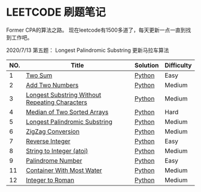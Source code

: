 # LEETCODE 刷题笔记
Former CPA的算法之路。
现在leetcode有1500多道了，每天更新一点一直到找到工作吧。  

2020/7/13 第五题： Longest Palindromic Substring 更新马拉车算法

|NO.|Title|Solution|Difficulty|
|---|-----|--------|----------|
|1|[Two Sum](https://leetcode.com/problems/two-sum)| [Python](001.%20Two%20Sum/solution.py)|Easy|
|2|[Add Two Numbers](https://leetcode.com/problems/add-two-numbers/)| [Python](002.%20Add%20Two%20Numbers/solution.py)|Medium|
|3|[Longest Substring Without Repeating Characters](https://leetcode.com/problems/longest-substring-without-repeating-characters/)| [Python](003.%20Longest%20Substring%20Without%20Repeating%20Characters/solution.py)|Medium|
|4|[Median of Two Sorted Arrays](https://leetcode.com/problems/median-of-two-sorted-arrays/)| [Python](004.%20Median%20of%20Two%20Sorted%20Arrays/solution.py)|Hard|
|5|[Longest Palindromic Substring](https://leetcode.com/problems/longest-palindromic-substring/)| [Python](005.%20Longest%20Palindromic%20Substring/solution.py)|Medium|
|6|[ZigZag Conversion](https://leetcode.com/problems/zigzag-conversion/)| [Python](006.%20ZigZag%20Conversion/solution.py)|Medium|
|7|[Reverse Integer](https://leetcode.com/problems/reverse-integer/)| [Python](007.%20Reverse%20Integer/solution.py)|Easy|
|8|[String to Integer (atoi)](https://leetcode.com/problems/string-to-integer-atoi/)| [Python](008.%20String%20to%20Integer%20(atoi)/solution.py)|Medium|
|9|[Palindrome Number](https://leetcode.com/problems/palindrome-number/)| [Python](009.%20Palindrome%20Number/solution.py)|Easy|
|11|[Container With Most Water](https://leetcode.com/problems/container-with-most-water/)| [Python](011.%20Container%20With%20Most%20Water/solution.py)|Medium|
|12|[Integer to Roman](https://leetcode.com/problems/integer-to-roman/)| [Python](012.%20Integer%20to%20Roman/solution.py)|Medium|